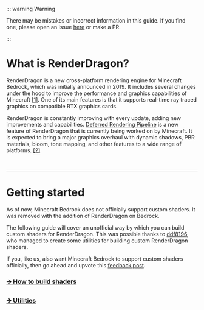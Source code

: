 ::: warning Warning

There may be mistakes or incorrect information in this guide.
If you find one, please open an issue [here](https://github.com/devendrn/renderdragon-shaders) or make a PR. 

:::

# What is RenderDragon?

RenderDragon is a new cross-platform rendering engine for Minecraft Bedrock, which was initially announced in 2019.
It includes several changes under the hood to improve the performance and graphics capabilities of Minecraft [[1]](https://www.minecraft.net/en-us/article/render-dragon-and-nvidia-ray-tracing). One of its main features is that it supports real-time ray traced graphics on compatible RTX graphics cards.

RenderDragon is constantly improving with every update, adding new improvements and capabilities.
[Deferred Rendering Pipeline](deferred) is a new feature of RenderDragon that is currently being worked on by Minecraft.
It is expected to bring a major graphics overhaul with dynamic shadows, PBR materials, bloom, tone mapping, and other features to a wide range of platforms. [[2]](https://www.minecraft.net/en-us/creator/article/new-render-dragon-features-creators)


<br>

_ _ _

# Getting started

As of now, Minecraft Bedrock does not officially support custom shaders.
It was removed with the addition of RenderDragon on Bedrock.

The following guide will cover an unofficial way by which you can build custom shaders for RenderDragon. This was possible thanks to [ddf8196](https://github.com/ddf8196), who managed to create some utilities for building custom RenderDragon shaders.

If you, like us, also want Minecraft Bedrock to support custom shaders officially, then go ahead and upvote this [feedback post](https://feedback.minecraft.net/hc/en-us/community/posts/360077420452-3rd-party-shader-support-for-render-dragon). 


### [🡪 How to build shaders](build)
### [🡪 Utilities](utilities)
